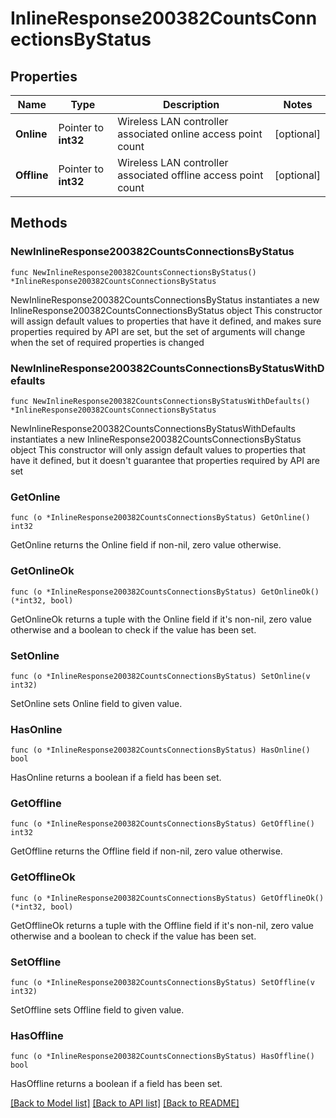 # InlineResponse200382CountsConnectionsByStatus

## Properties

Name | Type | Description | Notes
------------ | ------------- | ------------- | -------------
**Online** | Pointer to **int32** | Wireless LAN controller associated online access point count | [optional] 
**Offline** | Pointer to **int32** | Wireless LAN controller associated offline access point count | [optional] 

## Methods

### NewInlineResponse200382CountsConnectionsByStatus

`func NewInlineResponse200382CountsConnectionsByStatus() *InlineResponse200382CountsConnectionsByStatus`

NewInlineResponse200382CountsConnectionsByStatus instantiates a new InlineResponse200382CountsConnectionsByStatus object
This constructor will assign default values to properties that have it defined,
and makes sure properties required by API are set, but the set of arguments
will change when the set of required properties is changed

### NewInlineResponse200382CountsConnectionsByStatusWithDefaults

`func NewInlineResponse200382CountsConnectionsByStatusWithDefaults() *InlineResponse200382CountsConnectionsByStatus`

NewInlineResponse200382CountsConnectionsByStatusWithDefaults instantiates a new InlineResponse200382CountsConnectionsByStatus object
This constructor will only assign default values to properties that have it defined,
but it doesn't guarantee that properties required by API are set

### GetOnline

`func (o *InlineResponse200382CountsConnectionsByStatus) GetOnline() int32`

GetOnline returns the Online field if non-nil, zero value otherwise.

### GetOnlineOk

`func (o *InlineResponse200382CountsConnectionsByStatus) GetOnlineOk() (*int32, bool)`

GetOnlineOk returns a tuple with the Online field if it's non-nil, zero value otherwise
and a boolean to check if the value has been set.

### SetOnline

`func (o *InlineResponse200382CountsConnectionsByStatus) SetOnline(v int32)`

SetOnline sets Online field to given value.

### HasOnline

`func (o *InlineResponse200382CountsConnectionsByStatus) HasOnline() bool`

HasOnline returns a boolean if a field has been set.

### GetOffline

`func (o *InlineResponse200382CountsConnectionsByStatus) GetOffline() int32`

GetOffline returns the Offline field if non-nil, zero value otherwise.

### GetOfflineOk

`func (o *InlineResponse200382CountsConnectionsByStatus) GetOfflineOk() (*int32, bool)`

GetOfflineOk returns a tuple with the Offline field if it's non-nil, zero value otherwise
and a boolean to check if the value has been set.

### SetOffline

`func (o *InlineResponse200382CountsConnectionsByStatus) SetOffline(v int32)`

SetOffline sets Offline field to given value.

### HasOffline

`func (o *InlineResponse200382CountsConnectionsByStatus) HasOffline() bool`

HasOffline returns a boolean if a field has been set.


[[Back to Model list]](../README.md#documentation-for-models) [[Back to API list]](../README.md#documentation-for-api-endpoints) [[Back to README]](../README.md)


